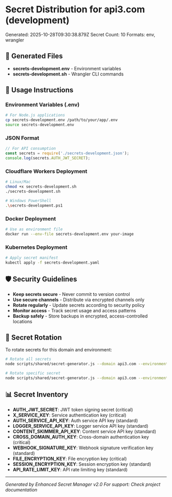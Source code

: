 # Secret Distribution for api3.com (development)

Generated: 2025-10-28T09:30:38.879Z
Secret Count: 10
Formats: env, wrangler

## 🔐 Generated Files

- **secrets-development.env** - Environment variables
- **secrets-development.sh** - Wrangler CLI commands

## 🚀 Usage Instructions

### Environment Variables (.env)
```bash
# For Node.js applications
cp secrets-development.env /path/to/your/app/.env
source secrets-development.env
```

### JSON Format
```javascript
// For API consumption
const secrets = require('./secrets-development.json');
console.log(secrets.AUTH_JWT_SECRET);
```

### Cloudflare Workers Deployment
```bash
# Linux/Mac
chmod +x secrets-development.sh
./secrets-development.sh

# Windows PowerShell  
.\secrets-development.ps1
```

### Docker Deployment
```bash
# Use as environment file
docker run --env-file secrets-development.env your-image
```

### Kubernetes Deployment
```bash
# Apply secret manifest
kubectl apply -f secrets-development.yaml
```

## 🛡️ Security Guidelines

- **Keep secrets secure** - Never commit to version control
- **Use secure channels** - Distribute via encrypted channels only
- **Rotate regularly** - Update secrets according to security policy
- **Monitor access** - Track secret usage and access patterns
- **Backup safely** - Store backups in encrypted, access-controlled locations

## 🔄 Secret Rotation

To rotate secrets for this domain and environment:
```bash
# Rotate all secrets
node scripts/shared/secret-generator.js --domain api3.com --environment development --rotate-all

# Rotate specific secret
node scripts/shared/secret-generator.js --domain api3.com --environment development --rotate AUTH_JWT_SECRET
```

## 📊 Secret Inventory

- **AUTH_JWT_SECRET**: JWT token signing secret (critical)
- **X_SERVICE_KEY**: Service authentication key (critical)
- **AUTH_SERVICE_API_KEY**: Auth service API key (standard)
- **LOGGER_SERVICE_API_KEY**: Logger service API key (standard)
- **CONTENT_SKIMMER_API_KEY**: Content service API key (standard)
- **CROSS_DOMAIN_AUTH_KEY**: Cross-domain authentication key (critical)
- **WEBHOOK_SIGNATURE_KEY**: Webhook signature verification key (standard)
- **FILE_ENCRYPTION_KEY**: File encryption key (critical)
- **SESSION_ENCRYPTION_KEY**: Session encryption key (standard)
- **API_RATE_LIMIT_KEY**: API rate limiting key (standard)

---
*Generated by Enhanced Secret Manager v2.0*
*For support: Check project documentation*
